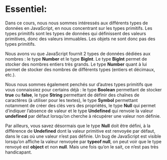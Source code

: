 # Essentiel:

Dans ce cours, nous nous sommes intéressés aux différents types de données en JavaScript, en nous concentrant sur les types primitifs. Les types primitifs sont les types de données qui définissent des valeurs primitives, donc des valeurs immuables. Les objets ne sont donc pas des types primitifs.

Nous avons vu que JavaScript fournit 2 types de données dédiées aux nombres : le type **Number** et le type **BigInt**. Le type **BigInt** permet de stocker des nombres entiers très grands. Le type **Number** quant à lui permet de stocker des nombres de différents types (entiers et décimaux, etc.).

Nous nous sommes également penchés sur d’autres types primitifs que vous connaissiez pour certains déjà : le type **Boolean** permettant de stocker **true** ou **false**, le type **String** permettant de définir des chaînes de caractères (à utiliser pour les textes), le type **Symbol** permettant notamment de créer des clés vers des propriétés, le type **Null** qui permet d’indiquer l’absence de valeur et le type **Undefined** qui renvoie la valeur **undefined** par défaut lorsqu’on cherche à récupérer une valeur non définie.

Par ailleurs, vous savez désormais que le type **Null** doit être défini, à la différence de **Undefined** dont la valeur primitive est renvoyée par défaut, dans le cas où une valeur n’est pas définie. Un bug de JavaScript est visible lorsqu’on affiche la valeur renvoyée par **typeof null**, on peut voir que le type renvoyé est **object** et non **null**. Mais une fois qu’on le sait, ce n’est pas très handicapant.